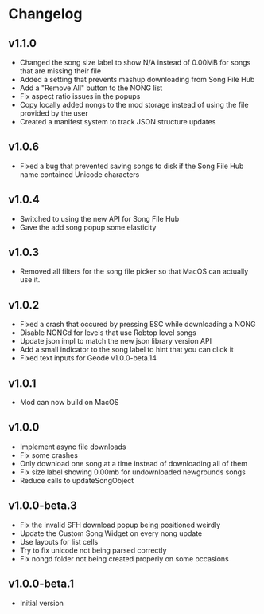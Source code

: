 # Changelog

## v1.1.0

 * Changed the song size label to show N/A instead of 0.00MB for songs that are missing their file
 * Added a setting that prevents mashup downloading from Song File Hub
 * Add a "Remove All" button to the NONG list
 * Fix aspect ratio issues in the popups
 * Copy locally added nongs to the mod storage instead of using the file provided by the user
 * Created a manifest system to track JSON structure updates

## v1.0.6

 * Fixed a bug that prevented saving songs to disk if the Song File Hub name contained Unicode characters

## v1.0.4

 * Switched to using the new API for Song File Hub
 * Gave the add song popup some elasticity

## v1.0.3
 
 * Removed all filters for the song file picker so that MacOS can actually use it.

## v1.0.2

 * Fixed a crash that occured by pressing ESC while downloading a NONG
 * Disable NONGd for levels that use Robtop level songs
 * Update json impl to match the new json library version API
 * Add a small indicator to the song label to hint that you can click it
 * Fixed text inputs for Geode v1.0.0-beta.14

## v1.0.1

 * Mod can now build on MacOS

## v1.0.0

 * Implement async file downloads
 * Fix some crashes
 * Only download one song at a time instead of downloading all of them
 * Fix size label showing 0.00mb for undownloaded newgrounds songs
 * Reduce calls to updateSongObject

## v1.0.0-beta.3

 * Fix the invalid SFH download popup being positioned weirdly
 * Update the Custom Song Widget on every nong update
 * Use layouts for list cells
 * Try to fix unicode not being parsed correctly
 * Fix nongd folder not being created properly on some occasions

## v1.0.0-beta.1

 * Initial version